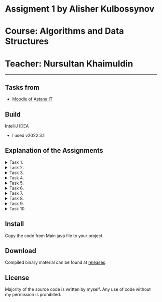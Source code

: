 
# Assigment 1 by Alisher Kulbossynov
# Course: Algorithms and Data Structures
# Teacher: Nursultan Khaimuldin
---

## Tasks from
- [Moodle of Astana IT](https://moodle.astanait.edu.kz/mod/assign/view.php?id=80149)

## Build
IntelliJ IDEA
- I used v2022.3.1

## Explanation of the Assignments

<details>
<summary>Task 1.</summary>
This task creates an array of integers and then calls a function called findMin to find the minimum value in that array. The findMin function is a recursive function that takes an array and the length of that array as inputs and returns the minimum value in the array.
</details>

<details>
<summary>Task 2.</summary>
This task creates an array of integers and then calls a function called findAvg to find the average value of the elements in the array. The findAvg function is a recursive function that takes an array and the length of that array as inputs and returns the sum of the elements in the array.
</details>

<details>
<summary>Task 3.</summary>
This task checks whether a given number is prime or composite. It does this by calling a function called checkComp which is a recursive function that takes a number to check and the number itself as inputs. It returns "Prime" if the number is prime, and "Composite" if the number is composite.
</details>

<details>
<summary>Task 4.</summary>
This task finds the factorial of a given number by calling a function called findFactorial. The findFactorial function is a recursive function that takes a number as input and returns the factorial of that number.
</details>

<details>
<summary>Task 5.</summary>
This task finds the nth term of the Fibonacci sequence by calling a function called findFibonacci. The findFibonacci function is a recursive function that takes a number as input and returns the nth term of the Fibonacci sequence.
</details>

<details>
<summary>Task 6.</summary>
This task finds the nth power of a given number by calling a function called findPower. The findPower function is a recursive function that takes a number and the power to raise that number to as inputs, and returns the nth power of that number.
</details>

<details>
<summary>Task 7.</summary>
This task reverses an array by calling a function called makeReverse. The makeReverse function is a recursive function that takes the size of the array as input and then reads in the elements of the array from the user using a scanner. It then recursively prints out the elements of the array in reverse order.
</details>

<details>
<summary>Task 8.</summary>
This task checks if a given string consists only of digits by calling a function called checkForDigits. The checkForDigits function is a recursive function that takes an array of characters and the length of that array as inputs and returns "Yes" if the string consists only of digits, and "No" otherwise.
</details>

<details>
<summary>Task 9.</summary>
This task finds the binomial coefficient (n choose k) by calling a function called findBinomialCoeff. The findBinomialCoeff function is a recursive function that takes two numbers, n and k, as inputs and returns the binomial coefficient (n choose k).
</details>

<details>
<summary>Task 10.</summary>
Task 10 calculates the greatest common divisor (GCD) of two integers. The function takes two integer parameters, and uses recursion to calculate the GCD by using the modulo operator to find the remainder of the first integer divided by the second integer. The function returns the second integer if the remainder is zero, or recursively calls itself with the second integer as the first parameter and the remainder as the second parameter until the remainder is zero.
</details>

## Install
 Copy the code from Main.java file to your project.  

## Download
Compiled binary material can be found at [releases](https://github.com/alisheriq/algorithms/tree/master/src).

## License
Majority of the source code is written by myself.
Any use of code without my permission is prohibited.
